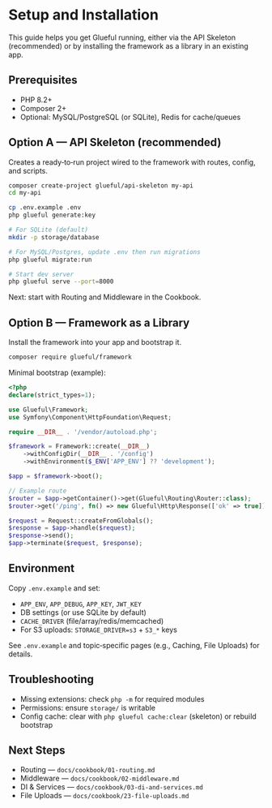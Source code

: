 # Setup and Installation

This guide helps you get Glueful running, either via the API Skeleton (recommended) or by installing the framework as a library in an existing app.

## Prerequisites

- PHP 8.2+
- Composer 2+
- Optional: MySQL/PostgreSQL (or SQLite), Redis for cache/queues

## Option A — API Skeleton (recommended)

Creates a ready‑to‑run project wired to the framework with routes, config, and scripts.

```bash
composer create-project glueful/api-skeleton my-api
cd my-api

cp .env.example .env
php glueful generate:key

# For SQLite (default)
mkdir -p storage/database

# For MySQL/Postgres, update .env then run migrations
php glueful migrate:run

# Start dev server
php glueful serve --port=8000
```

Next: start with Routing and Middleware in the Cookbook.

## Option B — Framework as a Library

Install the framework into your app and bootstrap it.

```bash
composer require glueful/framework
```

Minimal bootstrap (example):

```php
<?php
declare(strict_types=1);

use Glueful\Framework;
use Symfony\Component\HttpFoundation\Request;

require __DIR__ . '/vendor/autoload.php';

$framework = Framework::create(__DIR__)
    ->withConfigDir(__DIR__ . '/config')
    ->withEnvironment($_ENV['APP_ENV'] ?? 'development');

$app = $framework->boot();

// Example route
$router = $app->getContainer()->get(Glueful\Routing\Router::class);
$router->get('/ping', fn() => new Glueful\Http\Response(['ok' => true]));

$request = Request::createFromGlobals();
$response = $app->handle($request);
$response->send();
$app->terminate($request, $response);
```

## Environment

Copy `.env.example` and set:

- `APP_ENV`, `APP_DEBUG`, `APP_KEY`, `JWT_KEY`
- DB settings (or use SQLite by default)
- `CACHE_DRIVER` (file/array/redis/memcached)
- For S3 uploads: `STORAGE_DRIVER=s3` + `S3_*` keys

See `.env.example` and topic‑specific pages (e.g., Caching, File Uploads) for details.

## Troubleshooting

- Missing extensions: check `php -m` for required modules
- Permissions: ensure `storage/` is writable
- Config cache: clear with `php glueful cache:clear` (skeleton) or rebuild bootstrap

## Next Steps

- Routing — `docs/cookbook/01-routing.md`
- Middleware — `docs/cookbook/02-middleware.md`
- DI & Services — `docs/cookbook/03-di-and-services.md`
- File Uploads — `docs/cookbook/23-file-uploads.md`
